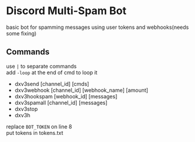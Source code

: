 # Discord Multi-Spam Bot

basic bot for spamming messages using user tokens and webhooks(needs some fixing)   

## Commands

use `|` to separate commands   
add `-loop` at the end of cmd to loop it   

- dxv3send [channel_id] [cmds]  
- dxv3webhook [channel_id] [webhook_name] [amount]  
- dxv3hookspam [webhook_id] [messages]  
- dxv3spamall [channel_id] [messages]  
- dxv3stop  
- dxv3h   

replace `BOT_TOKEN` on line 8    
put tokens in tokens.txt
